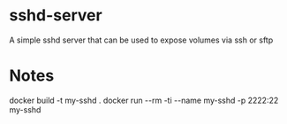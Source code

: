 # sshd-server
A simple sshd server that can be used to expose volumes via ssh or sftp

# Notes
docker build -t my-sshd .
docker run --rm -ti --name my-sshd -p 2222:22 my-sshd

